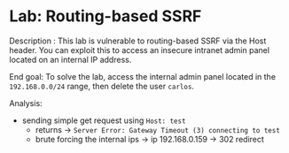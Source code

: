 # Lab: Routing-based SSRF

Description :
This lab is vulnerable to routing-based SSRF via the Host header. You can exploit this to access an insecure intranet admin panel located on an internal IP address.

End goal:
To solve the lab, access the internal admin panel located in the `192.168.0.0/24` range, then delete the user `carlos`.

Analysis:

- sending simple get request using `Host: test`
  - returns -> `Server Error: Gateway Timeout (3) connecting to test`
  - brute forcing the internal ips -> ip 192.168.0.159 -> 302 redirect
